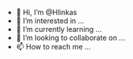 - 👋 Hi, I’m @Hlinkas
- 👀 I’m interested in ...
- 🌱 I’m currently learning ...
- 💞️ I’m looking to collaborate on ...
- 📫 How to reach me ...

<!---
Hlinkas/Hlinkas is a ✨ special ✨ repository because its `README.md` (this file) appears on your GitHub profile.
You can click the Preview link to take a look at your changes.
--->
